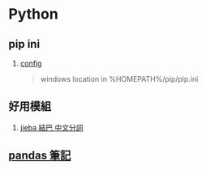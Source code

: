 # Python

## pip ini
1. [config](pip.ini)

    > windows location in %HOMEPATH%/pip/pip.ini

## 好用模組
1. [jieba 結巴 中文分詞](https://github.com/fxsjy/jieba)


## [pandas 筆記](pandas_notebook.html)
